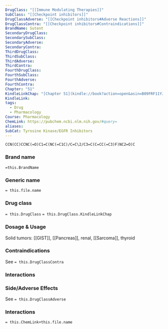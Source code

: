 ```yaml
---
DrugClass: "[[Immune Modulating Therapies]]"
SubClass: "[[Checkpoint inhibitors]]"
DrugClassAdverse: "[[Checkpoint inhibitors#Adverse Reactions]]"
DrugClassContra: "[[Checkpoint inhibitors#Contraindications]]"
BrandName: Sutent
SecondaryDrugClass: 
SecondarySubClass: 
SecondaryAdverse: 
SecondaryContra: 
ThirdDrugClass: 
ThirdSubClass: 
ThirdAdverse: 
ThirdContra: 
FourthDrugClass: 
FourthSubClass: 
FourthAdverse: 
FourthContra: 
Chapter: "51"
KindleLinkChap: "[Chapter 51](kindle://book?action=open&asin=B09FRF11YJ&location=30282)"
KindleLink: 
tags:
  - Drug
  - Pharmacology
Course: Pharmacology
ChemLink: https://pubchem.ncbi.nlm.nih.gov/#query=
aliases: 
SubCat: Tyrosine Kinase/EGFR Inhibitors
---
```

```smiles
CCN(CC)CCNC(=O)C1=C(NC(=C1C)/C=C\2/C3=C(C=CC(=C3)F)NC2=O)C
```

### Brand name
`=this.BrandName`

### Generic name
`= this.file.name`

### Drug class 
`= this.DrugClass`
	`= this.DrugClass.KindleLinkChap`

### Dosage & Usage
Solid tumors: [[GIST]], [[Pancreas]], renal, [[Sarcoma]], thyroid


### Contraindications
See `= this.DrugClassContra`

### Interactions


### Side/Adverse Effects
See `= this.DrugClassAdverse`


### Interactions

`= this.ChemLink+this.file.name`

